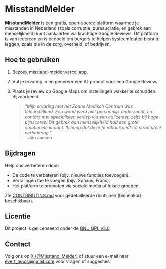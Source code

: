 # MisstandMelder

**MisstandMelder** is een gratis, open-source platform waarmee je misstanden in Nederland (zoals corruptie, bureaucratie, en gebrek aan menselijkheid) kunt aankaarten via krachtige Google Reviews. Dit platform is van iedereen en is bedoeld om burgers te helpen systeemfouten bloot te leggen, zoals die in de zorg, overheid, of bedrijven.

## Hoe te gebruiken

1. Bezoek [misstand-melder.vercel.app](https://misstandmelder.vercel.app/).
2. Vul je ervaring in en genereer een AI-prompt voor een Google Review.
3. Plaats je review op Google Maps om instellingen wakker te schudden. Bijvoorbeeld:

    > *"Mijn ervaring met het Zaans Medisch Centrum was teleurstellend. Een wond werd niet persoonlijk onderzocht, en contact met specialisten verliep via een callcenter, zelfs bij hoge pijnscores. Dit gebrek aan menselijkheid had een grote emotionele impact. Ik hoop dat deze feedback leidt tot structurele verbetering."*  
– Jan Jansen


## Bijdragen

Help ons verbeteren door:

- De code te verbeteren (bijv. nieuwe functies toevoegen).
- Vertalingen toe te voegen (bijv. Spaans, Frans).
- Het platform te promoten via sociale media of lokale groepen.

Zie [CONTRIBUTING.md](CONTRIBUTING.md) voor gedetailleerde richtlijnen (binnenkort beschikbaar).

## Licentie

Dit project is gelicenseerd onder de [GNU GPL v3.0](LICENSE).

## Contact

Volg ons op [X (@Misstand_Melder)](https://twitter.com/Misstand_Melder) of stuur een e-mail naar [evert_lenos@gmail.com](mailto:evert_lenos@gmail.com) voor vragen of suggesties.
